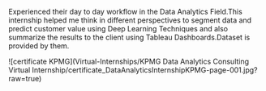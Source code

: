 Experienced their day to day workflow in the Data Analytics Field.This internship helped me think in different perspectives to segment data and predict customer value using Deep Learning Techniques and also summarize the results to the client using Tableau Dashboards.Dataset is provided by them.

![certificate KPMG](Virtual-Internships/KPMG Data Analytics Consulting Virtual Internship/certificate_DataAnalyticsInternshipKPMG-page-001.jpg?raw=true)
